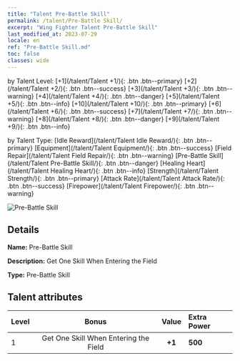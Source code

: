 ```yaml
---
title: "Talent Pre-Battle Skill"
permalink: /talent/Pre-Battle Skill/
excerpt: "Wing Fighter Talent Pre-Battle Skill"
last_modified_at: 2023-07-29
locale: en
ref: "Pre-Battle Skill.md"
toc: false
classes: wide
---
```




  by Talent Level:  [+1](/talent/Talent +1/){: .btn .btn--primary}   [+2](/talent/Talent +2/){: .btn .btn--success}   [+3](/talent/Talent +3/){: .btn .btn--warning}   [+4](/talent/Talent +4/){: .btn .btn--danger}   [+5](/talent/Talent +5/){: .btn .btn--info}   [+10](/talent/Talent +10/){: .btn .btn--primary}   [+6](/talent/Talent +6/){: .btn .btn--success}   [+7](/talent/Talent +7/){: .btn .btn--warning}   [+8](/talent/Talent +8/){: .btn .btn--danger}   [+9](/talent/Talent +9/){: .btn .btn--info} 

  by Talent Type:  [Idle Reward](/talent/Talent Idle Reward/){: .btn .btn--primary}   [Equipment](/talent/Talent Equipment/){: .btn .btn--success}   [Field Repair](/talent/Talent Field Repair/){: .btn .btn--warning}   [Pre-Battle Skill](/talent/Talent Pre-Battle Skill/){: .btn .btn--danger}   [Healing Heart](/talent/Talent Healing Heart/){: .btn .btn--info}   [Strength](/talent/Talent Strength/){: .btn .btn--primary}   [Attack Rate](/talent/Talent Attack Rate/){: .btn .btn--success}   [Firepower](/talent/Talent Firepower/){: .btn .btn--warning} 

 ![Pre-Battle Skill](/images/talent/Talent_5.png)

## Details

 **Name:** Pre-Battle Skill 

 **Description:** Get One Skill When Entering the Field 

 **Type:** Pre-Battle Skill 

## Talent attributes

  |  Level |     Bonus     |   Value   | Extra Power |
  |:-------|:-------------:|:---------:|:---------|
  | 1  | Get One Skill When Entering the Field  | **+1**  | **500** |


